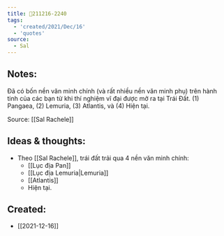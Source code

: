 ```yaml
---
title: 💬211216-2240
tags:
  - 'created/2021/Dec/16'
  - 'quotes'
source:
  - Sal
---
```


## Notes:
Đã có bốn nền văn minh chính (và rất nhiều nền văn minh phụ) trên hành tinh của các bạn từ khi thí nghiệm vĩ đại được mở ra tại Trái Đất. (1) Pangaea, (2) Lemuria, (3) Atlantis, và (4) Hiện tại.

Source: [[Sal Rachele]]

## Ideas & thoughts:
- Theo [[Sal Rachele]], trái đất trải qua 4 nền văn minh chính:
	- [[Lục địa Pan]]
	- [[Lục địa Lemuria|Lemuria]]
	- [[Atlantis]]
	- Hiện tại.
## Created:
- [[2021-12-16]]
